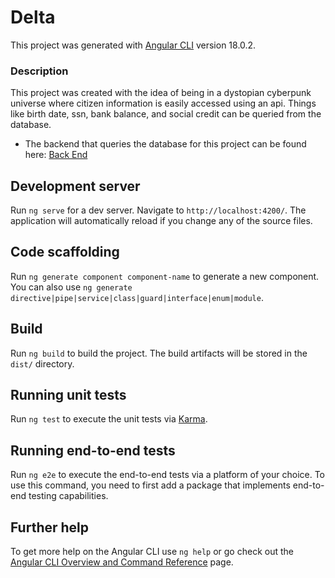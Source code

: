 # Delta

This project was generated with [Angular CLI](https://github.com/angular/angular-cli) version 18.0.2.

### Description
This project was created with the idea of being in a dystopian cyberpunk universe where citizen information is easily accessed using an api. Things like birth date, ssn, bank balance, and social credit can be queried from the database.
- The backend that queries the database for this project can be found here: [Back End](https://github.com/chrisseals98/CitizenDirectory)

## Development server

Run `ng serve` for a dev server. Navigate to `http://localhost:4200/`. The application will automatically reload if you change any of the source files.

## Code scaffolding

Run `ng generate component component-name` to generate a new component. You can also use `ng generate directive|pipe|service|class|guard|interface|enum|module`.

## Build

Run `ng build` to build the project. The build artifacts will be stored in the `dist/` directory.

## Running unit tests

Run `ng test` to execute the unit tests via [Karma](https://karma-runner.github.io).

## Running end-to-end tests

Run `ng e2e` to execute the end-to-end tests via a platform of your choice. To use this command, you need to first add a package that implements end-to-end testing capabilities.

## Further help

To get more help on the Angular CLI use `ng help` or go check out the [Angular CLI Overview and Command Reference](https://angular.dev/tools/cli) page.
